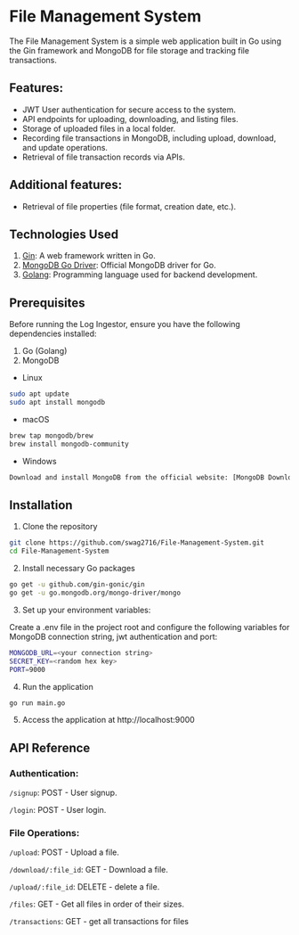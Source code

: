 
# File Management System

The File Management System is a simple web application built in Go using the Gin framework and MongoDB for file storage and tracking file transactions.

## Features:
- JWT User authentication for secure access to the system.
- API endpoints for uploading, downloading, and listing files.
- Storage of uploaded files in a local folder.
- Recording file transactions in MongoDB, including upload, download, and update operations.
- Retrieval of file transaction records via APIs.
## Additional features:
- Retrieval of file properties (file format, creation date, etc.).


## Technologies Used

1. [Gin](https://github.com/gin-gonic/gin): A web framework written in Go.
2. [MongoDB Go Driver](https://github.com/mongodb/mongo-go-driver): Official MongoDB driver for Go.
3. [Golang](https://go.dev/): Programming language used for backend development.


## Prerequisites

Before running the Log Ingestor, ensure you have the following dependencies installed:

1. Go (Golang)
2. MongoDB

- Linux
```bash
sudo apt update
sudo apt install mongodb
```
- macOS
```bash
brew tap mongodb/brew
brew install mongodb-community
```
- Windows
```bash
Download and install MongoDB from the official website: [MongoDB Downloads](https://www.mongodb.com/try/download/community)
```
## Installation

1. Clone the repository

```bash
git clone https://github.com/swag2716/File-Management-System.git
cd File-Management-System    
```
2. Install necessary Go packages
```bash
go get -u github.com/gin-gonic/gin
go get -u go.mongodb.org/mongo-driver/mongo    
``` 
3. Set up your environment variables:

 Create a .env file in the project root and configure the following variables for MongoDB connection string, jwt authentication and port:
 ```bash
 MONGODB_URL=<your connection string>
 SECRET_KEY=<random hex key>
 PORT=9000
 ```
4. Run the application
```bash
go run main.go
```
5. Access the application at http://localhost:9000
## API Reference

### Authentication:

`/signup`: POST - User signup.

`/login`: POST - User login.

### File Operations:

`/upload`: POST - Upload a file.

`/download/:file_id`: GET - Download a file.

`/upload/:file_id`: DELETE - delete a file.

`/files`: GET - Get all files in order of their sizes.

`/transactions`: GET - get all transactions for files